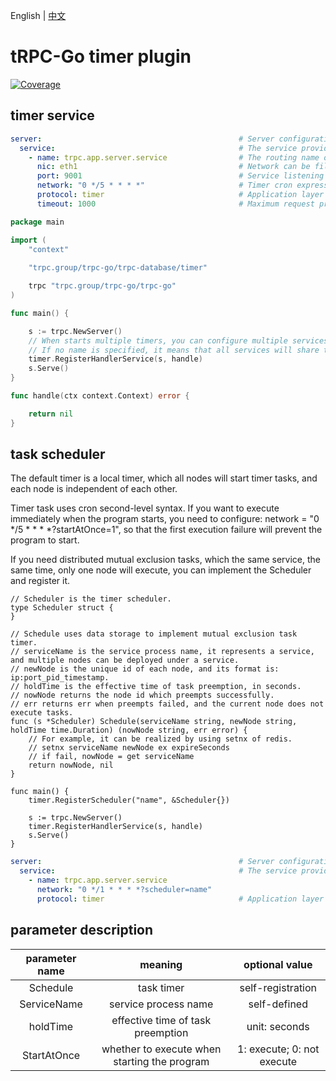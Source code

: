 English | [中文](README.zh_CN.md)

# tRPC-Go timer plugin

[![Coverage](https://codecov.io/gh/trpc-ecosystem/go-database/branch/coverage/graph/badge.svg?flag=timer&precision=2)](https://app.codecov.io/gh/trpc-ecosystem/go-database/tree/coverage/timer)

## timer service

```yaml
server:                                            # Server configuration.
  service:                                         # The service provided by the business service can have multiple.
    - name: trpc.app.server.service                # The routing name of the service can be defined by yourself. For monitor reports, you need to use the name of trpc.${app}.${server}.service if you use the 123 platform.
      nic: eth1                                    # Network can be filled in casually, mainly used for mutual exclusion of distributed.
      port: 9001                                   # Service listening port can use placeholder ${port}.
      network: "0 */5 * * * *"                     # Timer cron expression: [second minute hour day month weekday], like: "0 */5 * * * *" means every 5 minutes.
      protocol: timer                              # Application layer protocol.
      timeout: 1000                                # Maximum request processing time, in milliseconds.
```

```go
package main

import (
	"context"
	
	"trpc.group/trpc-go/trpc-database/timer"

	trpc "trpc.group/trpc-go/trpc-go"
)

func main() {

	s := trpc.NewServer()
    // When starts multiple timers, you can configure multiple services, and use timer.RegisterHandlerService(s.Service("name"), handle) to configure the matching relationship between service and handler.
    // If no name is specified, it means that all services will share the same handler.
	timer.RegisterHandlerService(s, handle)
	s.Serve()
}

func handle(ctx context.Context) error {

	return nil
}
```

## task scheduler
The default timer is a local timer, which all nodes will start timer tasks, and each node is independent of each other.

Timer task uses cron second-level syntax. If you want to execute immediately when the program starts, you need to configure: network = "0 */5 * * * *?startAtOnce=1", so that the first execution failure will prevent the program to start.

If you need distributed mutual exclusion tasks, which the same service, the same time, only one node will execute, you can implement the Scheduler and register it.
```golang
// Scheduler is the timer scheduler.
type Scheduler struct {
}

// Schedule uses data storage to implement mutual exclusion task timer.
// serviceName is the service process name, it represents a service, and multiple nodes can be deployed under a service.
// newNode is the unique id of each node, and its format is: ip:port_pid_timestamp.
// holdTime is the effective time of task preemption, in seconds.
// nowNode returns the node id which preempts successfully.
// err returns err when preempts failed, and the current node does not execute tasks.
func (s *Scheduler) Schedule(serviceName string, newNode string, holdTime time.Duration) (nowNode string, err error) {
    // For example, it can be realized by using setnx of redis.
	// setnx serviceName newNode ex expireSeconds
	// if fail, nowNode = get serviceName
	return nowNode, nil
}
```
```golang
func main() {
	timer.RegisterScheduler("name", &Scheduler{})

	s := trpc.NewServer()
	timer.RegisterHandlerService(s, handle)
	s.Serve()
}
```
```yaml
server:                                            # Server configuration.
  service:                                         # The service provided by the business service can have multiple.
    - name: trpc.app.server.service
      network: "0 */1 * * * *?scheduler=name"
      protocol: timer                              # Application layer protocol.
```

## parameter description


| parameter name        | meaning         | optional value        |
|:-----------:|:----------:|:----------:|
| Schedule    | task timer      | self-registration       |
| ServiceName | service process name     | self-defined        |
| holdTime    | effective time of task preemption  | unit: seconds       |
| StartAtOnce | whether to execute when starting the program | 1: execute; 0: not execute |
